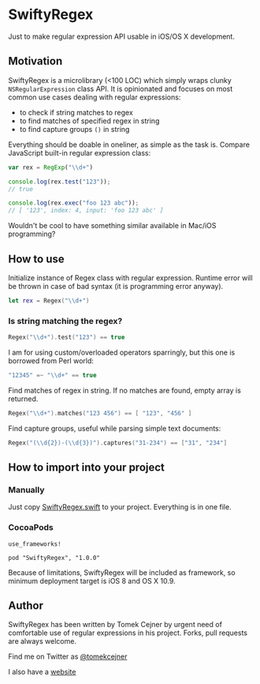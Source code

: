 # SwiftyRegex

Just to make regular expression API usable in iOS/OS X development.

## Motivation

SwiftyRegex is a microlibrary (<100 LOC) which simply wraps clunky `NSRegularExpression` class API.
It is opinionated and focuses on most common use cases dealing with regular expressions:

* to check if string matches to regex
* to find matches of specified regex in string
* to find capture groups `()` in string

Everything should be doable in oneliner, as simple as the task is.
Compare JavaScript built-in regular expression class:

```javascript
var rex = RegExp("\\d+")

console.log(rex.test("123")); 
// true

console.log(rex.exec("foo 123 abc")); 
// [ '123', index: 4, input: 'foo 123 abc' ]
```
Wouldn't be cool to have something similar available in Mac/iOS programming?

## How to use

Initialize instance of Regex class with regular expression. Runtime error will be thrown in case of bad syntax (it is programming error anyway).

```swift
let rex = Regex("\\d+")
```
### Is string matching the regex?

```swift
Regex("\\d+").test("123") == true
```

I am for using custom/overloaded operators sparringly, but this one is borrowed from Perl world:

```swift
"12345" =~ "\\d+" == true
```

Find matches of regex in string. If no matches are found, empty array is returned.

```swift  
Regex("\\d+").matches("123 456") == [ "123", "456" ]  
```

Find capture groups, useful while parsing simple text documents:

```swift
Regex("(\\d{2})-(\\d{3})").captures("31-234") == ["31", "234"]
```


## How to import into your project

### Manually
Just copy [SwiftyRegex.swift](https://github.com/tomekc/SwiftyRegex/blob/master/Sources/SwiftyRegex.swift) to your project. Everything is in one file.

### CocoaPods

```
use_frameworks!

pod "SwiftyRegex", "1.0.0"
```

Because of limitations, SwiftyRegex will be included as framework, so minimum deployment target is iOS 8 and OS X 10.9.


## Author

SwiftyRegex has been written by Tomek Cejner by urgent need of comfortable use of regular expressions in his project. Forks, pull requests are always welcome.

Find me on Twitter as [@tomekcejner](http://twitter.com/tomekcejner)

I also have a [website](https://www.japko.net/)



